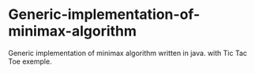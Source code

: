 # Generic-implementation-of-minimax-algorithm
Generic implementation of minimax algorithm written in java. with Tic Tac Toe exemple.
